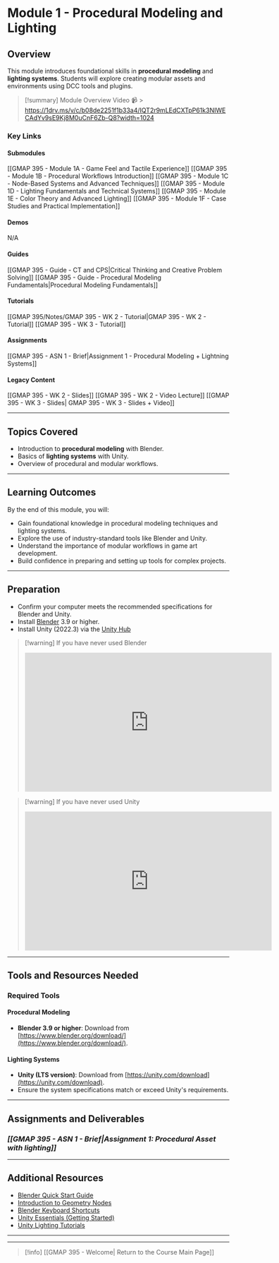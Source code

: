 # Module 1 - Procedural Modeling and Lighting

## Overview
This module introduces foundational skills in **procedural modeling** and **lighting systems**. Students will explore creating modular assets and environments using DCC tools and plugins.

> [!summary] Module Overview Video 📹
    > https://1drv.ms/v/c/b08de2251f1b33a4/IQT2r9mLEdCXTpP61k3NIWECAdYv9sE9Kj8M0uCnF6Zb-Q8?width=1024

### Key Links
#### Submodules
[[GMAP 395 - Module 1A - Game Feel and Tactile Experience]]
[[GMAP 395 - Module 1B - Procedural Workflows Introduction]]
[[GMAP 395 - Module 1C - Node-Based Systems and Advanced Techniques]]
[[GMAP 395 - Module 1D - Lighting Fundamentals and Technical Systems]]
[[GMAP 395 - Module 1E - Color Theory and Advanced Lighting]]
[[GMAP 395 - Module 1F - Case Studies and Practical Implementation]]

#### Demos
N/A

#### Guides
[[GMAP 395 - Guide - CT and CPS|Critical Thinking and Creative Problem Solving]]
[[GMAP 395 - Guide - Procedural Modeling Fundamentals|Procedural Modeling Fundamentals]]

#### Tutorials
[[GMAP 395/Notes/GMAP 395 - WK 2 - Tutorial|GMAP 395 - WK 2 - Tutorial]]
[[GMAP 395 - WK 3 - Tutorial]]

#### Assignments
[[GMAP 395 - ASN 1 - Brief|Assignment 1 - Procedural Modeling + Lightning Systems]]

#### Legacy Content
[[GMAP 395 - WK 2 - Slides]]
[[GMAP 395 - WK 2 - Video Lecture]]
[[GMAP 395 - WK 3 - Slides| GMAP 395 - WK 3 - Slides + Video]]

---

## Topics Covered
- Introduction to **procedural modeling** with Blender.
- Basics of **lighting systems** with Unity.
- Overview of procedural and modular workflows.

---

## Learning Outcomes
By the end of this module, you will:
- Gain foundational knowledge in procedural modeling techniques and lighting systems.
- Explore the use of industry-standard tools like Blender and Unity.
- Understand the importance of modular workflows in game art development.
- Build confidence in preparing and setting up tools for complex projects.

---

## Preparation
- Confirm your computer meets the recommended specifications for Blender and Unity.
- Install [Blender](https://www.blender.org/download/) 3.9 or higher.
- Install Unity (2022.3) via the [Unity Hub](https://unity.com/download)

> [!warning] If you have never used Blender
> <iframe width="560" height="315" src="https://www.youtube.com/embed/B0J27sf9N1Y?si=jC1_pj3-96qKpcg4" title="YouTube video player" frameborder="0" allow="accelerometer; autoplay; clipboard-write; encrypted-media; gyroscope; picture-in-picture; web-share" referrerpolicy="strict-origin-when-cross-origin" allowfullscreen></iframe>

> [!warning] If you have never used Unity
> <iframe width="560" height="315" src="https://www.youtube.com/embed/XtQMytORBmM?si=ckwuuw1aFDsYoAqG" title="YouTube video player" frameborder="0" allow="accelerometer; autoplay; clipboard-write; encrypted-media; gyroscope; picture-in-picture; web-share" referrerpolicy="strict-origin-when-cross-origin" allowfullscreen></iframe>


---

## Tools and Resources Needed

### Required Tools

#### Procedural Modeling
- **Blender 3.9 or higher**: Download from [https://www.blender.org/download/](https://www.blender.org/download/).
#### Lighting Systems
- **Unity (LTS version)**: Download from [https://unity.com/download](https://unity.com/download).
- Ensure the system specifications match or exceed Unity's requirements.

---
## Assignments and Deliverables
### ***[[GMAP 395 - ASN 1 - Brief|Assignment 1: Procedural Asset with lighting]]***


---
## Additional Resources
- [Blender Quick Start Guide](https://docs.blender.org/manual/en/4.3/getting_started/about/index.html)
- [Introduction to Geometry Nodes](https://docs.blender.org/manual/en/latest/modeling/geometry_nodes/introduction.html)
- [Blender Keyboard Shortcuts](https://docs.blender.org/manual/en/latest/interface/keymap/introduction.html)
- [Unity Essentials (Getting Started)](https://learn.unity.com/pathway/unity-essentials)
- [Unity Lighting Tutorials](https://learn.unity.com/mission/creative-core-lighting?uv=2022.3&pathwayId=61a65568edbc2a00206076dd)

---
---

>[!info]  [[GMAP 395 - Welcome| Return to the Course Main Page]]